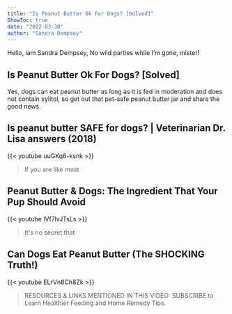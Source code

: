 ```yaml
---
title: "Is Peanut Butter Ok For Dogs? [Solved]"
ShowToc: true 
date: "2022-03-30"
author: "Sandra Dempsey" 
---
```


Hello, iam Sandra Dempsey, No wild parties while I’m gone, mister!
## Is Peanut Butter Ok For Dogs? [Solved]
Yes, dogs can eat peanut butter as long as it is fed in moderation and does not contain xylitol, so get out that pet-safe peanut butter jar and share the good news.

## Is peanut butter SAFE for dogs? | Veterinarian Dr. Lisa answers (2018)
{{< youtube uuGKq6-ksnk >}}
>If you are like most 

## Peanut Butter & Dogs: The Ingredient That Your Pup Should Avoid
{{< youtube lVf7lvJTsLs >}}
>It's no secret that 

## Can Dogs Eat Peanut Butter (The SHOCKING Truth!)
{{< youtube ELrVn8Ch8Zk >}}
>RESOURCES & LINKS MENTIONED IN THIS VIDEO: SUBSCRIBE to Learn Healthier Feeding and Home Remedy Tips.

